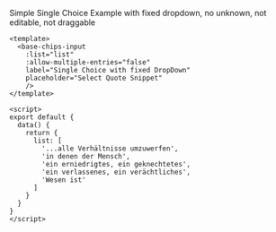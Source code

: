 Simple Single Choice Example with fixed dropdown, no unknown, not editable, not draggable

```vue
<template>
  <base-chips-input
    :list="list"
    :allow-multiple-entries="false"
    label="Single Choice with fixed DropDown"
    placeholder="Select Quote Snippet"
    />
</template>

<script>
export default {
  data() {
    return {
      list: [
        '...alle Verhältnisse umzuwerfen',
        'in denen der Mensch',
        'ein erniedrigtes, ein geknechtetes',
        'ein verlassenes, ein verächtliches',
        'Wesen ist'
      ]
    }
  }
}
</script>

```
